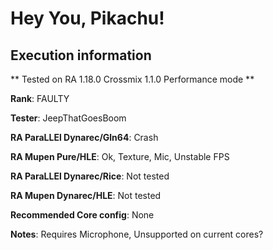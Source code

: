 # Hey You, Pikachu! 

## Execution information


** Tested on RA 1.18.0 Crossmix 1.1.0 Performance mode **


**Rank**: FAULTY


**Tester**: JeepThatGoesBoom



**RA ParaLLEl Dynarec/Gln64**: Crash


**RA Mupen Pure/HLE**: Ok, Texture, Mic, Unstable FPS


**RA ParaLLEl Dynarec/Rice**: Not tested


**RA Mupen Dynarec/HLE**: Not tested


**Recommended Core config**: None

**Notes**: Requires Microphone, Unsupported on current cores?